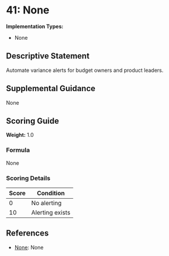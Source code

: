# 41: None

**Implementation Types:**
- None

## Descriptive Statement

Automate variance alerts for budget owners and product leaders.

## Supplemental Guidance

None

## Scoring Guide

**Weight:** 1.0

### Formula

None

### Scoring Details

| Score | Condition |
| ----- | --------- |
| 0 | No alerting |
| 10 | Alerting exists |

## References

- [None](None): None

